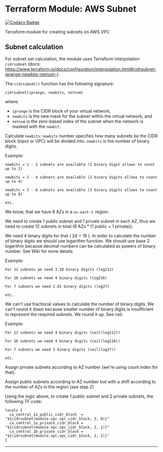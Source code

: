 
# Terraform Module: AWS Subnet

[![Codacy Badge](https://api.codacy.com/project/badge/Grade/6d7c12b84d9c457fb9aa62807274a412)](https://app.codacy.com/app/oleggorj/tf-modules-aws-subnet?utm_source=github.com&utm_medium=referral&utm_content=OlegGorj/tf-modules-aws-subnet&utm_campaign=badger)

Terraform module for creating subnets on AWS VPC


## Subnet calculation

For subnet set calculation, the module uses Terraform interpolation `cidrsubnet` (docs: https://www.terraform.io/docs/configuration/interpolation.html#cidrsubnet-iprange-newbits-netnum-).

The `cidrsubnet()` function has the following signature:

`cidrsubnet(iprange, newbits, netnum)`

where:

- `iprange` is the CIDR block of your virtual network,
- `newbits` is the new mask for the subnet within the virtual network, and
- `netnum` is the zero-based index of the subnet when the network is masked with the `newbit`.


Calculate `newbits`:
    `newbits` number specifies how many subnets be the CIDR block (input or VPC) will be divided into. `newbits` is the number of binary digits.


Example:

```
newbits = 1 - 2 subnets are available (1 binary digit allows to count up to 2)

newbits = 2 - 4 subnets are available (2 binary digits allows to count up to 4)

newbits = 3 - 8 subnets are available (3 binary digits allows to count up to 8)

etc.
```

We know, that we have 6 AZs in a `us-east-1 `region.

We need to create 1 public subnet and 1 private subnet in each AZ, thus we need to create 12 subnets in total (6 AZs * (1 public + 1 private)).

We need 4 binary digits for that ( 24 = 16 ). In order to calculate the number of binary digits we should use logarithm function. We should use base 2 logarithm because decimal numbers can be calculated as powers of binary number. See Wiki for more details

Example:

```
For 12 subnets we need 3.58 binary digits (log212)

For 16 subnets we need 4 binary digits (log216)

For 7 subnets we need 2.81 binary digits (log27)

etc.
```

We can't use fractional values to calculate the number of binary digits. We can't round it down because smaller number of binary digits is insufficient to represent the required subnets. We round it up. See ceil.

Example:
```
For 12 subnets we need 4 binary digits (ceil(log212))

For 16 subnets we need 4 binary digits (ceil(log216))

For 7 subnets we need 3 binary digits (ceil(log27))

etc.
```

Assign private subnets according to AZ number (we're using count.index for that).

Assign public subnets according to AZ number but with a shift according to the number of AZs in the region (see step 2)


Using the logic above, to create 1 public subnet and 2 private subnets, the following TF code:

```
locals {
  ca_central_1a_public_cidr_block  = "${cidrsubnet(module.vpc.vpc_cidr_block, 2, 0)}"
  ca_central_1a_private_cidr_block = "${cidrsubnet(module.vpc.vpc_cidr_block, 2, 1)}"
  ca_central_1b_private_cidr_block = "${cidrsubnet(module.vpc.vpc_cidr_block, 2, 2)}"
}
```

---
